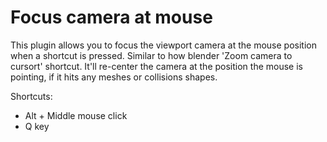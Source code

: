 # Focus camera at mouse

This plugin allows you to focus the viewport camera at the mouse position when a shortcut is pressed.
Similar to how blender 'Zoom camera to cursort' shortcut.
It'll re-center the camera at the position the mouse is pointing, if it hits any meshes or collisions shapes.

Shortcuts:
- Alt + Middle mouse click
- Q key